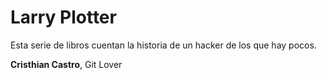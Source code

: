 # Larry Plotter

Esta serie de libros cuentan la historia de un hacker de los que hay pocos.

**Cristhian Castro**, Git Lover
